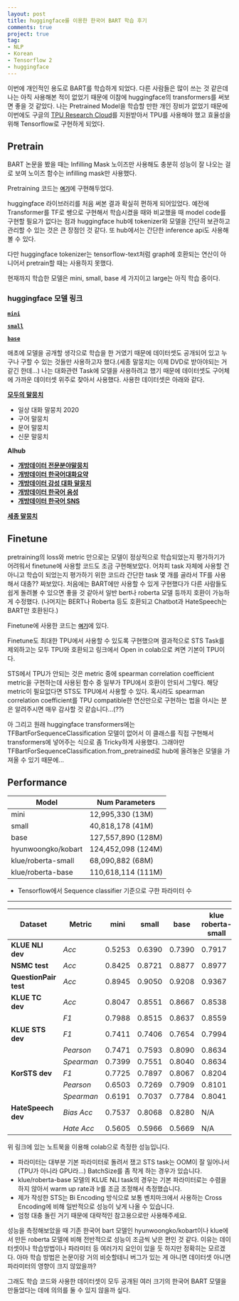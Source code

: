 ```yaml
---
layout: post
title: huggingface를 이용한 한국어 BART 학습 후기
comments: true
project: true
tag:
- NLP
- Korean
- Tensorflow 2
- huggingface
---
```


이번에 개인적인 용도로 BART를 학습하게 되었다. 다른 사람들은 많이 쓰는 것 같은데 나는 아직 사용해본 적이 없었기 때문에 이참에 huggingface의 transformers를 써보면 좋을 것 같았다. 나는 Pretrained Model을 학습할 만한 개인 장비가 없었기 때문에 이번에도 구글의 [TPU Research Cloud](https://sites.research.google/trc/)를 지원받아서 TPU를 사용해야 했고 효율성을 위해 Tensorflow로 구현하게 되었다.

## Pretrain

BART 논문을 봤을 때는 Infilling Mask 노이즈만 사용해도 충분히 성능이 잘 나오는 걸로 보여 노이즈 함수는 infilling mask만 사용했다.

Pretraining 코드는 [**`여기`**](https://github.com/cosmoquester/transformers-bart-pretrain)에 구현해두었다.

huggingface 라이브러리를 처음 써본 결과 확실히 편하게 되어있었다. 예전에 Transformer를 TF로 쌩으로 구현해서 학습시켰을 때와 비교했을 때 model code를 구현할 필요가 없다는 점과 huggingface hub에 tokenizer와 모델을 간단히 보관하고 관리할 수 있는 것은 큰 장점인 것 같다. 또 hub에서는 간단한 inference api도 사용해볼 수 있다.

다만 huggingface tokenizer는 tensorflow-text처럼 graph에 호환되는 연산이 아니어서 pretrain할 때는 사용하지 못했다.

현재까지 학습한 모델은 mini, small, base 세 가지이고 large는 아직 학습 중이다.

### huggingface 모델 링크

[**`mini`**](https://huggingface.co/cosmoquester/bart-ko-mini)

[**`small`**](https://huggingface.co/cosmoquester/bart-ko-small)

[**`base`**](https://huggingface.co/cosmoquester/bart-ko-base)

애초에 모델을 공개할 생각으로 학습을 한 거였기 때문에 데이터셋도 공개되어 있고 누구나 구할 수 있는 것들만 사용하고자 했다.(세종 말뭉치는 이제 DVD로 받아야되는 거 같긴 한데...) 나는 대화관련 Task에 모델을 사용하려고 했기 때문에 데이터셋도 구어체에 가까운 데이터셋 위주로 찾아서 사용했다. 사용한 데이터셋은 아래와 같다.

**[모두의 말뭉치](https://corpus.korean.go.kr/)**

- 일상 대화 말뭉치 2020
- 구어 말뭉치
- 문어 말뭉치
- 신문 말뭉치

**AIhub**

- **[개방데이터 전문분야말뭉치](https://aihub.or.kr/aidata/30717)**
- **[개방데이터 한국어대화요약](https://aihub.or.kr/aidata/30714)**
- **[개방데이터 감성 대화 말뭉치](https://aihub.or.kr/aidata/7978)**
- **[개방데이터 한국어 음성](https://aihub.or.kr/aidata/105)**
- **[개방데이터 한국어 SNS](https://aihub.or.kr/aidata/30718)**

**[세종 말뭉치](https://ithub.korean.go.kr/)**

## Finetune

pretraining의 loss와 metric 만으로는 모델이 정상적으로 학습되었는지 평가하기가 어려워서 finetune에 사용할 코드도 조금 구현해보았다. 어차피 task 자체에 사용할 건 아니고 학습이 되었는지 평가하기 위한 코드라 간단한 task 몇 개를 골라서 TF를 사용해서 대충?? 짜보았다. 처음에는 BART에만 사용할 수 있게 구현했다가 다른 사람들도 쉽게 돌려볼 수 있으면 좋을 것 같아서 일반 bert나 roberta 모델 등까지 호환이 가능하게 수정했다. (나머지는 BERT나 Roberta 등도 호환되고 Chatbot과 HateSpeech는 BART만 호환된다.)

Finetune에 사용한 코드는 [**`여기`**](https://github.com/cosmoquester/transformers-bart-finetune)에 있다.

Finetune도 최대한 TPU에서 사용할 수 있도록 구현했으며 결과적으로 STS Task를 제외하고는 모두 TPU와 호환되고 링크에서 Open in colab으로 켜면 기본이 TPU이다.

STS에서 TPU가 안되는 것은 metric 중에 spearman correlation coefficient metric을 구현하는데 사용된 함수 중 일부가 TPU에서 호환이 안되서 그렇다. 해당 metric이 필요없다면 STS도 TPU에서 사용할 수 있다. 혹시라도 spearman correlation coefficient를 TPU compatible한 연산만으로 구현하는 법을 아시는 분은 알려주시면 매우 감사할 것 같습니다...(??)

아 그리고 원래 huggingface transformers에는 TFBartForSequenceClassification 모델이 없어서 이 클래스를 직접 구현해서 transformers에 넣어주는 식으로 좀 Tricky하게 사용했다. 그래야만 TFBartForSequenceClassification.from_pretrained로 hub에 올려놓은 모델을 가져올 수 있기 때문에...

## Performance

| Model | Num Parameters |
| ----- | -------------- |
| mini | 12,995,330 (13M) |
| small | 40,818,178 (41M) |
| base | 127,557,890 (128M) |
| hyunwoongko/kobart | 124,452,098 (124M) |
| klue/roberta-small | 68,090,882 (68M) |
| klue/roberta-base | 110,618,114 (111M) |

- Tensorflow에서 Sequence classifier 기준으로 구한 파라미터 수

---

| Dataset | Metric | mini | small | base | klue<br />roberta-small | klue<br />roberta-base | hyunwoongko<br />kobart |
| ----------- | ---------- | ----- | ----- | ----- | ----- | ----- | ----- |
| **KLUE NLI dev** | *Acc* | 0.5253 | 0.6390 | 0.7390 | 0.7917 | 0.8557 | 0.7527 |
| **NSMC test** | *Acc* | 0.8425 | 0.8721 | 0.8877 | 0.8977 | 0.9093 | 0.8916 |
| **QuestionPair test** | *Acc* | 0.8945 | 0.9050 | 0.9208 | 0.9367 | 0.9433 | 0.9261 |
| **KLUE TC dev** | *Acc* | 0.8047 | 0.8551 | 0.8667 | 0.8538 | 0.8636 | 0.859 |
| | *F1* | 0.7988 | 0.8515 | 0.8637 | 0.8559 | 0.8636 | 0.8557 |
| **KLUE STS dev** | *F1* | 0.7411 | 0.7406 | 0.7654 | 0.7994 | 0.8086 | 0.8025 |
| | *Pearson* | 0.7471 | 0.7593 | 0.8090 | 0.8634 | 0.8823 | 0.8190 |
| | *Spearman* | 0.7399 | 0.7551 | 0.8040 | 0.8634 | 0.8906 | 0.8134 |
| **KorSTS dev** | *F1* | 0.7725 | 0.7897 | 0.8067 | 0.8204 | 0.8249 | 0.8124 |
| | *Pearson* | 0.6503 | 0.7269 | 0.7909 | 0.8101 | 0.8200 | 0.7842 |
| | *Spearman* | 0.6191 | 0.7037 | 0.7784 | 0.8041 | 0.8152 | 0.7741 |
| **HateSpeech dev** | *Bias Acc* | 0.7537 | 0.8068 | 0.8280 | N/A | N/A | 0.8153 |
| | *Hate Acc* | 0.5605 | 0.5966 | 0.5669 | N/A | N/A | 0.6072 |

위 링크에 있는 노트북을 이용해 colab으로 측정한 성능입니다.

- 파라미터는 대부분 기본 파라미터로 돌려서 쟀고 STS task는 OOM이 잘 일어나서(TPU가 아니라 GPU라...) BatchSize를 좀 작게 하는 경우가 있습니다.
- klue/roberta-base 모델의 KLUE NLI task의 경우는 기본 파라미터로는 수렴을 하지 않아서 warm up rate과 lr를 조금 조정해서 측정했습니다.
- 제가 작성한 STS는 Bi Encoding 방식으로 보통 벤치마크에서 사용하는 Cross Encoding에 비해 일반적으로 성능이 낮게 나올 수 있습니다.
- 엄청 대충 돌린 거기 때문에 대략적인 참고용으로만 사용해주세요.

성능을 측정해보았을 때 기존 한국어 bart 모델인 hyunwoongko/kobart이나 klue에서 만든 roberta 모델에 비해 전반적으로 성능이 조금씩 낮은 편인 것 같다.
이유는 데이터셋이나 학습방법이나 파라미터 등 여러가지 요인이 있을 듯 하지만 정확히는 모르겠다.
아마 학습 방법은 논문이랑 거의 비슷할테니 버그가 있는 게 아니면 데이터셋 아니면 파라미터의 영향이 크지 않았을까?

그래도 학습 코드와 사용한 데이터셋이 모두 공개된 여러 크기의 한국어 BART 모델을 만들었다는 데에 의의를 둘 수 있지 않을까 싶다.
